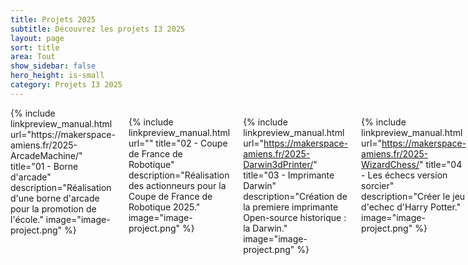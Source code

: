 ```yaml
---
title: Projets 2025
subtitle: Découvrez les projets I3 2025
layout: page
sort: title
area: Tout
show_sidebar: false
hero_height: is-small
category: Projets I3 2025
---
```


<div class="columns is-multiline">
{% include linkpreview_manual.html 
url="https://makerspace-amiens.fr/2025-ArcadeMachine/" 
title="01 - Borne d'arcade" 
description="Réalisation d'une borne d'arcade pour la promotion de l'école."
image="image-project.png"
%}

{% include linkpreview_manual.html 
url="" 
title="02 - Coupe de France de Robotique" 
description="Réalisation des actionneurs pour la Coupe de France de Robotique 2025." 
image="image-project.png"
%}

{% include linkpreview_manual.html 
url="https://makerspace-amiens.fr/2025-Darwin3dPrinter/" 
title="03 - Imprimante Darwin" 
description="Création de la premiere imprimante Open-source historique : la Darwin." 
image="image-project.png"
%}

{% include linkpreview_manual.html 
url="https://makerspace-amiens.fr/2025-WizardChess/" 
title="04 - Les échecs version sorcier" 
description="Créer le jeu d'echec d'Harry Potter." 
image="image-project.png"
%}

{% include linkpreview_manual.html 
url="https://makerspace-amiens.fr/2025-MakerspaceMonitoring/" 
title="05 - Monitoring du MakerSpace" 
description="Monitorer les espaces du MakerSpace." 
image="image-project.png"
%}

{% include linkpreview_manual.html 
url="https://makerspace-amiens.fr/2025-CameraSlider/" 
title="06 - Rail de travelling" 
description="Création d'un rail de travelling pour le MédiaLab." 
image="image-project.png"
%}

{% include linkpreview_manual.html 
url="https://makerspace-amiens.fr/2025-BipedRobot/" 
title="07 - Robot Bipède" 
description="Création d'un robot Bipède pour l'association UIniMakers." 
image="image-project.png"
%}

{% include linkpreview_manual.html 
url="https://makerspace-amiens.fr/2025-BalancingRobot/" 
title="08 - Robot auto-stabilisé" 
description="Création d'un robobt auto-stabilisé." 
image="image-project.png"
%}

{% include linkpreview_manual.html 
url="https://makerspace-amiens.fr/2025-FirefighterArmband/" 
title="09 - Brassard Pompier" 
description="Un brassard permettant aux pompiers de repérer en temps reel les accès d'eau." 
image="image-project.png"
%}

{% include linkpreview_manual.html 
url="https://makerspace-amiens.fr/2025-SolarTracking/" 
title="10 - Trackeur Solaire" 
description="Une étude sur l'efficacité du tracking solaire dans le rechargement de battteries." 
image="image-project.png"
%}

{% include linkpreview_manual.html 
url="https://makerspace-amiens.fr/2025-DashboardingApp/" 
title="11 - App mobile de gestion de vie" 
description="Développement d'une application de gestion de vie." 
image="image-project.png"
%}

{% include linkpreview_manual.html 
url="https://makerspace-amiens.fr/2025-AutonomousCocktailBar/" 
title="12 - Bar à cocktail autonome" 
description="Création d'un bar à cockatil automatique et autonome." 
image="image-project.png"
%}

{% include linkpreview_manual.html 
url="https://makerspace-amiens.fr/2025-UltimakerUpgrade/" 
title="13 - Mise à jour Ultimaker" 
description="Modification d'imprimantes 3D afin de les rendre compatibles avec des filaments de 1.75mm" 
image="image-project.png"
%}

{% include linkpreview_manual.html 
url="https://makerspace-amiens.fr/2025-EducationalRegulationPlatform/" 
title="14 - Plateforme Pédagogique" 
description="Création d'une palteforme pédaogique permettant de s'initier à la régulation grâce à un drone." 
image="image-project.png"
%}

</div>